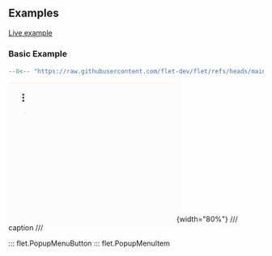 ## Examples

[Live example](https://flet-controls-gallery.fly.dev/buttons/popupmenubutton)

### Basic Example

```python
--8<-- "https://raw.githubusercontent.com/flet-dev/flet/refs/heads/main/sdk/python/examples/controls/popup-menu-button/basic.py"
```

![basic](https://raw.githubusercontent.com/flet-dev/flet/main/sdk/python/examples/controls/popup-menu-button/media/basic.gif){width="80%"}
/// caption
///

::: flet.PopupMenuButton
::: flet.PopupMenuItem

